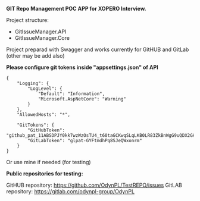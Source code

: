 **GIT Repo Management POC APP for XOPERO Interview.**

Project structure:
- GitIssueManager.API
- GitIssueManager.Core

Project preparad with Swagger and works currently for GitHUB and GitLab (other may be add also)

**Please configure git tokens inside "appsettings.json" of API**

```
{
    "Logging": {
        "LogLevel": {
            "Default": "Information",
            "Microsoft.AspNetCore": "Warning"
        }
    },
    "AllowedHosts": "*",

    "GitTokens": {
        "GitHubToken": "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",
        "GitLabToken": "glpat-GYFtmdhPq8SJeQWxonrm"
    }
}
```

Or use mine if needed (for testing)

**Public repositories for testing:**

GitHUB repository: https://github.com/OdynPL/TestREPO/issues
GitLAB repository: https://gitlab.com/odynpl-group/OdynPL
